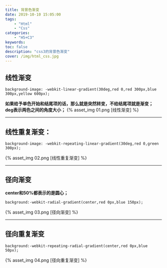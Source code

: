 ```yaml
---
title: 背景色渐变
date: 2019-10-10 15:05:00
tags: 
    - "Html"
    - "Css"
categories: 
    - "H5+C3"
keywords:
toc: false
description: "css3的背景色渐变"
cover: /img/html_css.jpg
---
```

## 线性渐变
```
background-image: -webkit-linear-gradient(30deg,red 0,red 300px,blue 300px,yellow 600px);
```
**如果给予单色开始和结尾项的话，那么就是突然转变，不给结尾项就是渐变； deg表示两色之间的角度大小；**
{% asset_img 01.png [线性渐变] %}
***
## 线性重复渐变：
```
background-image: -webkit-repeating-linear-gradient(30deg,red 0,green 300px);
```
{% asset_img 02.png [线性重复渐变] %}
***
## 径向渐变
**center和50%都表示的是圆心；**
```
background:-webkit-radial-gradient(center,red 0px,blue 150px);
```
{% asset_img 03.png [径向渐变] %}
***
## 径向重复渐变
```
background:-webkit-repeating-radial-gradient(center,red 0px,blue 50px);
```
{% asset_img 04.png [径向重复渐变] %}





